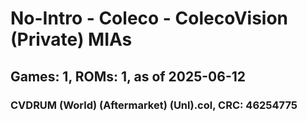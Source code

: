 # No-Intro - Coleco - ColecoVision (Private) MIAs
## Games: 1, ROMs: 1, as of 2025-06-12

### CVDRUM (World) (Aftermarket) (Unl).col, CRC: 46254775
